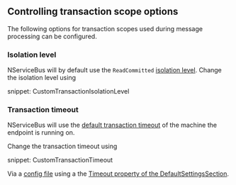 ## Controlling transaction scope options

The following options for transaction scopes used during message processing can be configured.


### Isolation level

NServiceBus will by default use the `ReadCommitted` [isolation level](https://msdn.microsoft.com/en-us/library/system.transactions.isolationlevel). Change the isolation level using

snippet: CustomTransactionIsolationLevel


### Transaction timeout

NServiceBus will use the [default transaction timeout](https://msdn.microsoft.com/en-us/library/system.transactions.transactionmanager.defaulttimeout) of the machine the endpoint is running on.

Change the transaction timeout using

snippet: CustomTransactionTimeout

Via a [config file](https://docs.microsoft.com/en-us/dotnet/framework/configure-apps/index) using a the [Timeout property of the DefaultSettingsSection](https://msdn.microsoft.com/en-us/library/system.transactions.configuration.defaultsettingssection.timeout.aspx).
